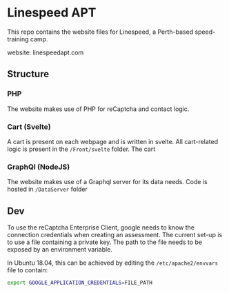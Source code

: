 # Linespeed APT
This repo contains the website files for Linespeed, a Perth-based speed-training camp.

website: linespeedapt.com

## Structure
### PHP
The website makes use of PHP for reCaptcha and contact logic.

### Cart (Svelte)
A cart is present on each webpage and is written in svelte. All cart-related logic is present in the ```/Front/svelte``` folder.
The cart

### GraphQl (NodeJS)
The website makes use of a Graphql server for its data needs. Code is hosted in ```/DataServer``` folder

## Dev


To use the reCaptcha Enterprise Client, google needs to know the connection credentials
when creating an assessment. The current set-up is to use a file containing a private key.
The path to the file needs to be exposed by an environment variable.


In Ubuntu 18.04, this can be achieved by editing the ```/etc/apache2/envvars``` file to contain:
```bash
export GOOGLE_APPLICATION_CREDENTIALS=FILE_PATH
```